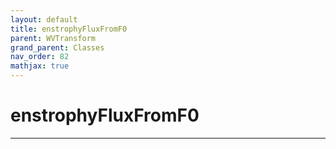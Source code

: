 ```yaml
---
layout: default
title: enstrophyFluxFromF0
parent: WVTransform
grand_parent: Classes
nav_order: 82
mathjax: true
---
```


#  enstrophyFluxFromF0




---

